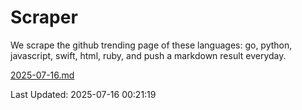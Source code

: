 # Scraper

We scrape the github trending page of these languages: go, python, javascript, swift, html, ruby, and push a markdown result everyday.

[2025-07-16.md](https://github.com/henson/Scraper/blob/master/2025-07-16.md)

Last Updated: 2025-07-16 00:21:19